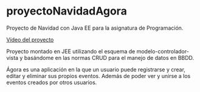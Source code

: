 # proyectoNavidadAgora
Proyecto de Navidad con Java EE para la asignatura de Programación.

[Vídeo del proyecto](https://www.youtube.com/watch?v=ZKLPCMuxHsM&ab_channel=EvaAlonso)

Proyecto montado en JEE utilizando el esquema de modelo-controlador-vista y basándome en las normas CRUD para el manejo de datos en BBDD.

Ágora es una aplicación en la que un usuario puede registrarse y crear, editar y eliminar sus propios eventos. Además de poder ver y unirse a los eventos  creados por otros usuarios.



